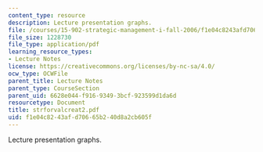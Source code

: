 ```yaml
---
content_type: resource
description: Lecture presentation graphs.
file: /courses/15-902-strategic-management-i-fall-2006/f1e04c8243afd70665b240d8a2cb605f_strforvalcreat2.pdf
file_size: 1228730
file_type: application/pdf
learning_resource_types:
- Lecture Notes
license: https://creativecommons.org/licenses/by-nc-sa/4.0/
ocw_type: OCWFile
parent_title: Lecture Notes
parent_type: CourseSection
parent_uid: 6628e044-f916-9349-3bcf-923599d1da6d
resourcetype: Document
title: strforvalcreat2.pdf
uid: f1e04c82-43af-d706-65b2-40d8a2cb605f
---
```

Lecture presentation graphs.